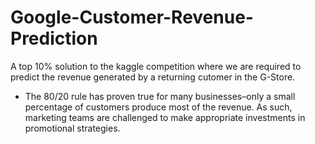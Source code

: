 # Google-Customer-Revenue-Prediction
A top 10% solution to the kaggle competition where we are required to predict the revenue generated by a returning cutomer in the G-Store.
- The 80/20 rule has proven true for many businesses–only a small percentage of customers produce most of the revenue. As such, marketing teams are challenged to make appropriate investments in promotional strategies.
